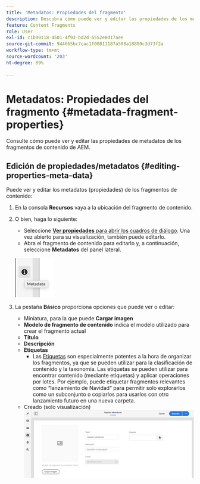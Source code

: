 ```yaml
---
title: 'Metadatos: Propiedades del fragmento'
description: Descubra cómo puede ver y editar las propiedades de los metadatos en AEM fragmentos de contenido, tanto para la entrega de contenido sin encabezado como para la creación de páginas.
feature: Content Fragments
role: User
exl-id: c1b90118-4501-4f93-bd2d-6552e0d17aee
source-git-commit: 944665bc7cac1f00811187a508a18800c3d73f2a
workflow-type: tm+mt
source-wordcount: '203'
ht-degree: 89%

---
```


# Metadatos: Propiedades del fragmento {#metadata-fragment-properties}

Consulte cómo puede ver y editar las propiedades de metadatos de los fragmentos de contenido de AEM.

## Edición de propiedades/metadatos {#editing-properties-meta-data}

Puede ver y editar los metadatos (propiedades) de los fragmentos de contenido:

1. En la consola **Recursos** vaya a la ubicación del fragmento de contenido.
2. O bien, haga lo siguiente:

   * Seleccione [**Ver propiedades** para abrir los cuadros de diálogo](/help/assets/manage-digital-assets.md#editing-properties). Una vez abierto para su visualización, también puede editarlo.
   * Abra el fragmento de contenido para editarlo y, a continuación, seleccione **Metadatos** del panel lateral.

   ![metadatos](assets/cfm-metadata-01.png)

3. La pestaña **Básico** proporciona opciones que puede ver o editar:

   * Miniatura, para la que puede **Cargar imagen**
   * **Modelo de fragmento de contenido** indica el modelo utilizado para crear el fragmento actual
   * **Título**
   * **Descripción**
   * **Etiquetas**
      * Las [Etiquetas](/help/sites-cloud/authoring/features/tags.md) son especialmente potentes a la hora de organizar los fragmentos, ya que se pueden utilizar para la clasificación de contenido y la taxonomía. Las etiquetas se pueden utilizar para encontrar contenido (mediante etiquetas) y aplicar operaciones por lotes.
Por ejemplo, puede etiquetar fragmentos relevantes como “lanzamiento de Navidad” para permitir solo explorarlos como un subconjunto o copiarlos para usarlos con otro lanzamiento futuro en una nueva carpeta.
   * Creado (solo visualización)
   ![metadatos](assets/cfm-metadata-02.png)
